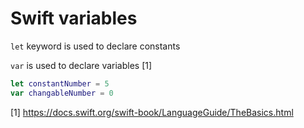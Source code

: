 # Swift variables

`let` keyword is used to declare constants

`var` is used to declare variables [1]

```swift
let constantNumber = 5
var changableNumber = 0
```

[1] https://docs.swift.org/swift-book/LanguageGuide/TheBasics.html
